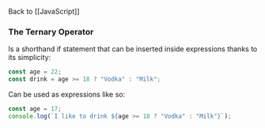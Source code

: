Back to [[JavaScript]]
### The Ternary Operator
Is a shorthand if statement that can be inserted inside expressions thanks to its simplicity:

```javascript
const age = 22;
const drink = age >= 18 ? "Vodka" : "Milk";
```

Can be used as expressions like so:

```javascript
const age = 17;
console.log(`I like to drink ${age >= 18 ? "Vodka" : "Milk"}`);
```

